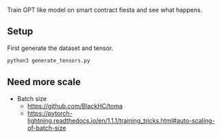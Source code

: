 Train GPT like model on smart contract fiesta and see what happens.

## Setup
First generate the dataset and tensor.

```bash
python3 generate_tensors.py
```

## Need more scale
- Batch size
  - https://github.com/BlackHC/toma
  - https://pytorch-lightning.readthedocs.io/en/1.1.1/training_tricks.html#auto-scaling-of-batch-size
